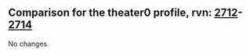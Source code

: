 ## Comparison for the theater0 profile, rvn: [2712](https://github.com/PRO100KatYT/FortniteProfileRevisions/tree/main/profiles/theater0/2712%20theater0.json)-[2714](https://github.com/PRO100KatYT/FortniteProfileRevisions/tree/main/profiles/theater0/2714%20theater0.json)

No changes
